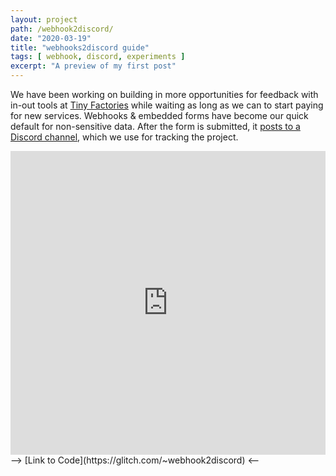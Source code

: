 ```yaml
---
layout: project
path: /webhook2discord/
date: "2020-03-19"
title: "webhooks2discord guide"
tags: [ webhook, discord, experiments ]
excerpt: "A preview of my first post"
---
```


We have been working on building in more opportunities for feedback with in-out tools at [Tiny Factories](https://tinyfactories.space) while waiting as long as we can to start paying for new services. Webhooks & embedded forms have become our quick default for non-sensitive data. After the form is submitted, it [posts to a Discord channel](https://www.notion.so/tinyfactories/Add-System-Reporting-to-Discord-58d33e7da5704e23943dc6485183be01), which we use for tracking the project.


<div class="glitch-embed-wrap" style="height: 486px; width: 100%;">
  <iframe
    allow="encrypted-media"
    src="https://glitch.com/embed/#!/embed/webhook2discord?previewSize=100&previewFirst=true&sidebarCollapsed=true"
    alt="webhook2discord on Glitch"
    style="height: 100%; width: 100%; border: 0;">
  </iframe>
</div>
<span>--> [Link to Code](https://glitch.com/~webhook2discord) <--</span>
